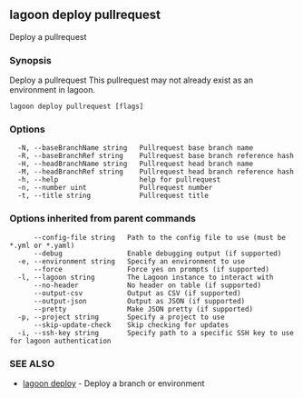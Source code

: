 ## lagoon deploy pullrequest

Deploy a pullrequest

### Synopsis

Deploy a pullrequest
This pullrequest may not already exist as an environment in lagoon.

```
lagoon deploy pullrequest [flags]
```

### Options

```
  -N, --baseBranchName string   Pullrequest base branch name
  -R, --baseBranchRef string    Pullrequest base branch reference hash
  -H, --headBranchName string   Pullrequest head branch name
  -M, --headBranchRef string    Pullrequest head branch reference hash
  -h, --help                    help for pullrequest
  -n, --number uint             Pullrequest number
  -t, --title string            Pullrequest title
```

### Options inherited from parent commands

```
      --config-file string   Path to the config file to use (must be *.yml or *.yaml)
      --debug                Enable debugging output (if supported)
  -e, --environment string   Specify an environment to use
      --force                Force yes on prompts (if supported)
  -l, --lagoon string        The Lagoon instance to interact with
      --no-header            No header on table (if supported)
      --output-csv           Output as CSV (if supported)
      --output-json          Output as JSON (if supported)
      --pretty               Make JSON pretty (if supported)
  -p, --project string       Specify a project to use
      --skip-update-check    Skip checking for updates
  -i, --ssh-key string       Specify path to a specific SSH key to use for lagoon authentication
```

### SEE ALSO

* [lagoon deploy](lagoon_deploy.md)	 - Deploy a branch or environment

